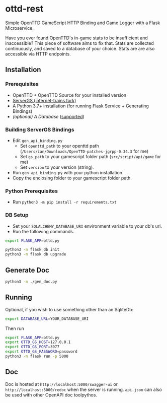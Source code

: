 # ottd-rest
Simple OpenTTD GameScript HTTP Binding and Game Logger with a Flask Microservice.

Have you ever found OpenTTD's in-game stats to be insufficient and inaccessible? 
This piece of software aims to fix that. 
Stats are collected continuously, and saved to a database of your choice. 
Stats are are also accessible via HTTP endpoints.

## Installation
### Prerequisites
* OpenTTD + OpenTTD Source for your installed version
* [ServerGS (internet-trains fork)](https://github.com/internet-trains/ServerGS)
* A Python 3.7+ installation (for running Flask Service + Generating Bindings)
* _(optional) A Database_ ([supported](https://docs.sqlalchemy.org/en/13/dialects/))
### Building ServerGS Bindings
* Edit `gen_api_binding.py`
    * Set `openttd_path` to your openttd path (`/Users/ian/Downloads/OpenTTD-patches-jgrpp-0.34.3` for me)
    * Set `gs_path` to your gamescript folder path (`src/script/api/game` for me)
    * Set `version` to your version (string).
* Run `gen_api_binding.py` with your python installation. 
* Copy the enclosing folder to your gamescript folder path.

### Python Prerequisites
* Run `python3 -m pip install -r requirements.txt`
### DB Setup
* Set your `SQLALCHEMY_DATABASE_URI` environment variable to your db's uri.
* Run the following commands.
```bash
export FLASK_APP=ottd.py

python3 -m flask db init
python3 -m flask db upgrade
```
## Generate Doc
```bash
python3 -m ./gen_doc.py
```
## Running
Optional, if you wish to use something other than an SqliteDb:
```bash
export DATABASE_URL=YOUR_DATABASE_URI
```
Then run
```bash
export FLASK_APP=ottd.py
export OTTD_GS_HOST=127.0.0.1
export OTTD_GS_PORT=3977
export OTTD_GS_PASSWORD=password 
python3 -m flask run -p 5000
```
## Doc
Doc is hosted at `http://localhost:5000/swagger-ui` or `http://localhost:5000/redoc` when the server 
is running. `api.json` can also be used with other OpenAPI doc toolpythos.
